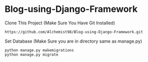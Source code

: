 # Blog-using-Django-Framework

Clone This Project (Make Sure You Have Git Installed)
```
https://github.com/Alchemist98/Blog-using-Django-Framework.git
```


Set Database (Make Sure you are in directory same as manage.py)

```
python manage.py makemigrations
python manage.py migrate
```
